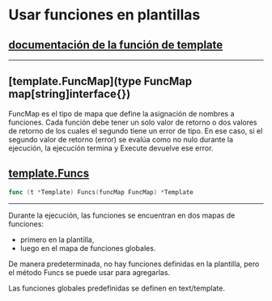 # Usar funciones en plantillas

## [documentación de la función de template](https://godoc.org/text/template#hdr-Functions)

***

## [template.FuncMap](type FuncMap map[string]interface{})

FuncMap es el tipo de mapa que define la asignación de nombres a funciones. Cada función debe tener un solo valor de retorno o dos valores de retorno de los cuales el segundo tiene un error de tipo. En ese caso, si el segundo valor de retorno (error) se evalúa como no nulo durante la ejecución, la ejecución termina y Execute devuelve ese error.

## [template.Funcs](https://godoc.org/text/template#Template.Funcs)
``` Go
func (t *Template) Funcs(funcMap FuncMap) *Template
```

***

Durante la ejecución, las funciones se encuentran en dos mapas de funciones:
- primero en la plantilla,
- luego en el mapa de funciones globales.

De manera predeterminada, no hay funciones definidas en la plantilla, pero el método Funcs se puede usar para agregarlas.

Las funciones globales predefinidas se definen en text/template.